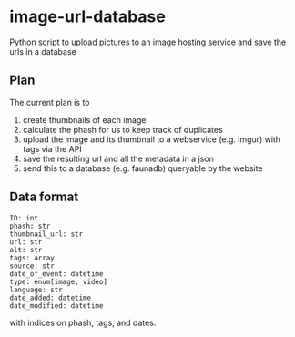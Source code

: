# image-url-database
Python script to upload pictures to an image hosting service and save the urls in a database

## Plan
The current plan is to
1. create thumbnails of each image
1. calculate the phash for us to keep track of duplicates
1. upload the image and its thumbnail to a webservice (e.g. imgur) with tags via the API
1. save the resulting url and all the metadata in a json
1. send this to a database (e.g. faunadb) queryable by the website

## Data format
```
ID: int
phash: str
thumbnail_url: str
url: str
alt: str
tags: array
source: str
date_of_event: datetime
type: enum[image, video]
language: str
date_added: datetime
date_modified: datetime
```

with indices on phash, tags, and dates.